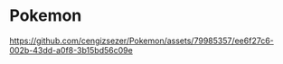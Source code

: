 # Pokemon


https://github.com/cengizsezer/Pokemon/assets/79985357/ee6f27c6-002b-43dd-a0f8-3b15bd56c09e

